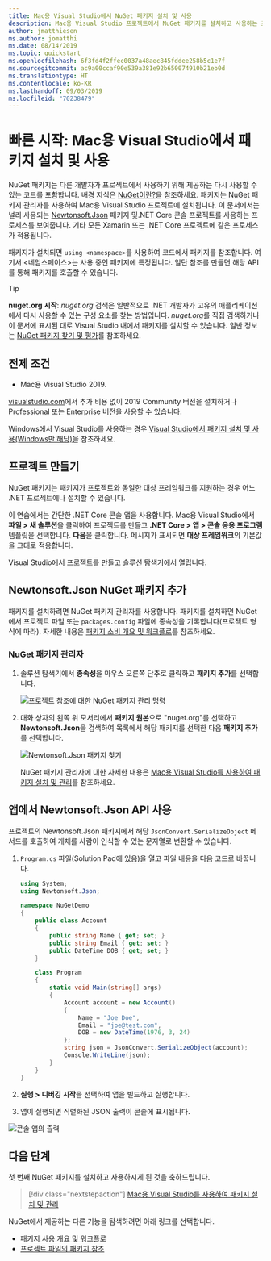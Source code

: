 ```yaml
---
title: Mac용 Visual Studio에서 NuGet 패키지 설치 및 사용
description: Mac용 Visual Studio 프로젝트에서 NuGet 패키지를 설치하고 사용하는 프로세스에 대한 연습 자습서입니다.
author: jmatthiesen
ms.author: jomatthi
ms.date: 08/14/2019
ms.topic: quickstart
ms.openlocfilehash: 6f3fd4f2ffec0037a48aec845fddee258b5c1e7f
ms.sourcegitcommit: ac9a00ccaf90e539a381e92b650074910b21eb0d
ms.translationtype: HT
ms.contentlocale: ko-KR
ms.lasthandoff: 09/03/2019
ms.locfileid: "70238479"
---
```

# <a name="quickstart-install-and-use-a-package-in-visual-studio-for-mac"></a>빠른 시작: Mac용 Visual Studio에서 패키지 설치 및 사용

NuGet 패키지는 다른 개발자가 프로젝트에서 사용하기 위해 제공하는 다시 사용할 수 있는 코드를 포함합니다. 배경 지식은 [NuGet이란?](../What-is-NuGet.md)을 참조하세요. 패키지는 NuGet 패키지 관리자를 사용하여 Mac용 Visual Studio 프로젝트에 설치됩니다. 이 문서에서는 널리 사용되는 [Newtonsoft.Json](https://www.nuget.org/packages/Newtonsoft.Json/) 패키지 및.NET Core 콘솔 프로젝트를 사용하는 프로세스를 보여줍니다. 기타 모든 Xamarin 또는 .NET Core 프로젝트에 같은 프로세스가 적용됩니다.

패키지가 설치되면 `using <namespace>`를 사용하여 코드에서 패키지를 참조합니다. 여기서 \<네임스페이스\>는 사용 중인 패키지에 특정됩니다. 일단 참조를 만들면 해당 API를 통해 패키지를 호출할 수 있습니다.

> [!Tip]
> **nuget.org 시작**: *nuget.org* 검색은 일반적으로 .NET 개발자가 고유의 애플리케이션에서 다시 사용할 수 있는 구성 요소를 찾는 방법입니다. *nuget.org*를 직접 검색하거나 이 문서에 표시된 대로 Visual Studio 내에서 패키지를 설치할 수 있습니다. 일반 정보는 [NuGet 패키지 찾기 및 평가](../consume-packages/finding-and-choosing-packages.md)를 참조하세요.

## <a name="prerequisites"></a>전제 조건

- Mac용 Visual Studio 2019.

[visualstudio.com](https://www.visualstudio.com/)에서 추가 비용 없이 2019 Community 버전을 설치하거나 Professional 또는 Enterprise 버전을 사용할 수 있습니다.

Windows에서 Visual Studio를 사용하는 경우 [Visual Studio에서 패키지 설치 및 사용(Windows만 해당)](install-and-use-a-package-in-visual-studio.md)을 참조하세요.

## <a name="create-a-project"></a>프로젝트 만들기

NuGet 패키지는 패키지가 프로젝트와 동일한 대상 프레임워크를 지원하는 경우 어느 .NET 프로젝트에나 설치할 수 있습니다.

이 연습에서는 간단한 .NET Core 콘솔 앱을 사용합니다. Mac용 Visual Studio에서 **파일 > 새 솔루션**을 클릭하여 프로젝트를 만들고 **.NET Core > 앱 > 콘솔 응용 프로그램** 템플릿을 선택합니다. **다음**을 클릭합니다. 메시지가 표시되면 **대상 프레임워크**의 기본값을 그대로 적용합니다.

Visual Studio에서 프로젝트를 만들고 솔루션 탐색기에서 열립니다.

## <a name="add-the-newtonsoftjson-nuget-package"></a>Newtonsoft.Json NuGet 패키지 추가

패키지를 설치하려면 NuGet 패키지 관리자를 사용합니다. 패키지를 설치하면 NuGet에서 프로젝트 파일 또는 `packages.config` 파일에 종속성을 기록합니다(프로젝트 형식에 따라). 자세한 내용은 [패키지 소비 개요 및 워크플로](../consume-packages/Overview-and-Workflow.md)를 참조하세요.

### <a name="nuget-package-manager"></a>NuGet 패키지 관리자

1. 솔루션 탐색기에서 **종속성**을 마우스 오른쪽 단추로 클릭하고 **패키지 추가**를 선택합니다.

    ![프로젝트 참조에 대한 NuGet 패키지 관리 명령](media/QS_Use_Mac-02-ManageNuGetPackages.png)

1. 대화 상자의 왼쪽 위 모서리에서 **패키지 원본**으로 "nuget.org"를 선택하고 **Newtonsoft.Json**을 검색하여 목록에서 해당 패키지를 선택한 다음 **패키지 추가**를 선택합니다.

    ![Newtonsoft.Json 패키지 찾기](media/QS_Use_Mac-03-NewtonsoftJson.png)

    NuGet 패키지 관리자에 대한 자세한 내용은 [Mac용 Visual Studio를 사용하여 패키지 설치 및 관리](../consume-packages/install-use-packages-visual-studio.md)를 참조하세요.

## <a name="use-the-newtonsoftjson-api-in-the-app"></a>앱에서 Newtonsoft.Json API 사용

프로젝트의 Newtonsoft.Json 패키지에서 해당 `JsonConvert.SerializeObject` 메서드를 호출하여 개체를 사람이 인식할 수 있는 문자열로 변환할 수 있습니다.

1. `Program.cs` 파일(Solution Pad에 있음)을 열고 파일 내용을 다음 코드로 바꿉니다.

    ```cs
    using System;
    using Newtonsoft.Json;

    namespace NuGetDemo
    {
        public class Account
        {
            public string Name { get; set; }
            public string Email { get; set; }
            public DateTime DOB { get; set; }
        }
    
        class Program
        {
            static void Main(string[] args)
            {
                Account account = new Account()
                {
                    Name = "Joe Doe",
                    Email = "joe@test.com",
                    DOB = new DateTime(1976, 3, 24)
                };
                string json = JsonConvert.SerializeObject(account);
                Console.WriteLine(json);
            }
        }
    }
    ```

1. **실행 > 디버깅 시작**을 선택하여 앱을 빌드하고 실행합니다.

1. 앱이 실행되면 직렬화된 JSON 출력이 콘솔에 표시됩니다.

  ![콘솔 앱의 출력](media/QS_Use_Mac-06-AppStart.png)

## <a name="next-steps"></a>다음 단계
첫 번째 NuGet 패키지를 설치하고 사용하시게 된 것을 축하드립니다.

> [!div class="nextstepaction"]
> [Mac용 Visual Studio를 사용하여 패키지 설치 및 관리](/visualstudio/mac/nuget-walkthrough?toc=/nuget/toc.json)

NuGet에서 제공하는 다른 기능을 탐색하려면 아래 링크를 선택합니다.

- [패키지 사용 개요 및 워크플로](../consume-packages/overview-and-workflow.md)
- [프로젝트 파일의 패키지 참조](../consume-packages/package-references-in-project-files.md)
